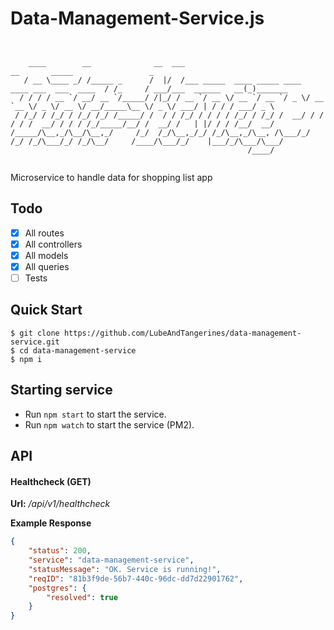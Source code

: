 # Data-Management-Service.js
```                                                                                                                          


    ____        __              __  ___                                                  __       _____                 _         
   / __ \____ _/ /_____ _      /  |/  /___ _____  ____ _____ ____  ____ ___  ___  ____  / /_     / ___/___  ______   __(_)_______ 
  / / / / __ `/ __/ __ `/_____/ /|_/ / __ `/ __ \/ __ `/ __ `/ _ \/ __ `__ \/ _ \/ __ \/ __/_____\__ \/ _ \/ ___/ | / / / ___/ _ \
 / /_/ / /_/ / /_/ /_/ /_____/ /  / / /_/ / / / / /_/ / /_/ /  __/ / / / / /  __/ / / / /_/_____/__/ /  __/ /   | |/ / / /__/  __/
/_____/\__,_/\__/\__,_/     /_/  /_/\__,_/_/ /_/\__,_/\__, /\___/_/ /_/ /_/\___/_/ /_/\__/     /____/\___/_/    |___/_/\___/\___/ 
                                                     /____/                                                                       


```

Microservice to handle data for shopping list app


Todo
------------------

* [x] All routes
* [x] All controllers
* [x] All models
* [x] All queries
* [ ] Tests

Quick Start
------------------
```
$ git clone https://github.com/LubeAndTangerines/data-management-service.git
$ cd data-management-service
$ npm i
```

Starting service
------------------
* Run `npm start` to start the service.
* Run `npm watch` to start the service (PM2).


API
------------------

#### Healthcheck (GET)
**Url:** _/api/v1/healthcheck_

**Example Response**
```json
{
    "status": 200,
    "service": "data-management-service",
    "statusMessage": "OK. Service is running!",
    "reqID": "81b3f9de-56b7-440c-96dc-dd7d22901762",
    "postgres": {
        "resolved": true
    }
}
```
